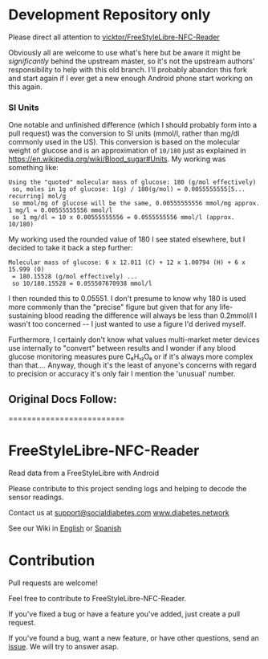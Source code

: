 # Development Repository only

Please direct all attention to [vicktor/FreeStyleLibre-NFC-Reader](vicktor/FreeStyleLibre-NFC-Reader)

Obviously all are welcome to use what's here but be aware it might be _significantly_ behind the upstream master, so it's not the upstream authors' responsibility to help with this old branch.  I'll probably abandon this fork and start again if I ever get a new enough Android phone start working on this again.

### SI Units

One notable and unfinished difference (which I should probably form into a pull request) was the conversion to SI units (mmol/l, rather than mg/dl commonly used in the US).  This conversion is based on the molecular weight of glucose and is an approximation of `10/180` just as explained in https://en.wikipedia.org/wiki/Blood_sugar#Units.  My working was something like:

    Using the "quoted" molecular mass of glucose: 180 (g/mol effectively)
     so, moles in 1g of glucose: 1(g) / 180(g/mol) = 0.0055555555[5... recurring] mol/g
     so mmol/mg of glucose will be the same, 0.00555555556 mmol/mg approx.
    1 mg/l = 0.00555555556 mmol/l
     so 1 mg/dl = 10 x 0.00555555556 = 0.0555555556 mmol/l (approx. 10/180)
    
My working used the rounded value of 180 I see stated elsewhere, but I decided to take it back a step further:

    Molecular mass of glucose: 6 x 12.011 (C) + 12 x 1.00794 (H) + 6 x 15.999 (O) 
     = 180.15528 (g/mol effectively) ...
     so 10/180.15528 = 0.055507670938 mmol/l

I then rounded this to 0.05551.  I don't presume to know why 180 is used more commonly than the "precise" figure but given that for any life-sustaining blood reading the difference will always be less than 0.2mmol/l I wasn't too concerned -- I just wanted to use a figure I'd derived myself.

Furthermore, I certainly don't know what values multi-market meter devices use internally to "convert" between results and I wonder if any blood glucose monitoring measures pure C₆H₁₂O₆ or if it's always more complex than that....  Anyway, though it's the least of anyone's concerns with regard to precision or accuracy it's only fair I mention the 'unusual' number.


## Original Docs Follow:
=========================

FreeStyleLibre-NFC-Reader
=========================

Read data from a FreeStyleLibre with Android

Please contribute to this project sending logs and helping to decode the sensor readings.

Contact us at support@socialdiabetes.com www.diabetes.network

See our Wiki in [English](https://github.com/vicktor/FreeStyleLibre-NFC-Reader/wiki) or [Spanish](https://github.com/vicktor/FreeStyleLibre-NFC-Reader/wiki/Inicio)


Contribution
============
Pull requests are welcome!

Feel free to contribute to FreeStyleLibre-NFC-Reader.

If you've fixed a bug or have a feature you've added, just create a pull request.

If you've found a bug, want a new feature, or have other questions, send an [issue](https://github.com/vicktor/FreeStyleLibre-NFC-Reader/issues). We will try to answer asap.
